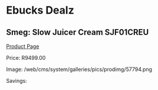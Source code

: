 
# Ebucks Dealz
## Smeg: Slow Juicer Cream SJF01CREU
[Product Page](https://www.ebucks.com/web/shop/productSelected.do?prodId=1169621673&catId=704987863)

Price: R9499.00

Image: /web/cms/system/galleries/pics/prodimg/57794.png

Savings: 


	